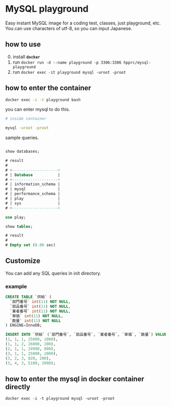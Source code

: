 # MySQL playground

Easy instant MySQL image for a coding test, classes, just playground, etc.
You can use characters of utf-8, so you can input Japanese.

## how to use

0. install **`docker`**
1. run `docker run -d --name playground -p 3306:3306 hpprc/mysql-playground`
2. run `docker exec -it playground mysql -uroot -proot`


## how to enter the container

```bash
docker exec -i -t playground bash
```

you can enter mysql to do this.

```bash
# inside container

mysql -uroot -proot
```

sample queries.

```sql

show databases;

# result
#
# +--------------------+
# | Database           |
# +--------------------+
# | information_schema |
# | mysql              |
# | performance_schema |
# | play               |
# | sys                |
# +--------------------+

use play;

show tables;

# result
#
# Empty set (0.00 sec)

```

## Customize

You can add any SQL queries in init directory.

### example

```sql
CREATE TABLE `供給` (
  `部門番号` int(11) NOT NULL,
  `部品番号` int(11) NOT NULL,
  `業者番号` int(11) NOT NULL,
  `単価` int(11) NOT NULL,
  `数量` int(11) NOT NULL
) ENGINE=InnoDB;

INSERT INTO `供給` (`部門番号`, `部品番号`, `業者番号`, `単価`, `数量`) VALUES
(1, 1, 1, 25000, 1000),
(1, 1, 2, 26000, 200),
(2, 1, 1, 24980, 800),
(3, 1, 1, 25000, 2000),
(3, 2, 3, 820, 200),
(3, 4, 3, 5100, 2000);
```


## how to enter the mysql in docker container directly

```
docker exec -i -t playground mysql -uroot -proot
```

